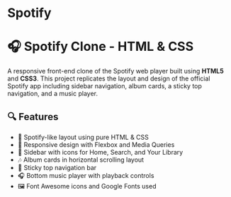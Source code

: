 # Spotify

# 🎧 Spotify Clone - HTML & CSS

A responsive front-end clone of the Spotify web player built using **HTML5** and **CSS3**. This project replicates the layout and design of the official Spotify app including sidebar navigation, album cards, a sticky top navigation, and a music player.

## 🔍 Features

- 🎵 Spotify-like layout using pure HTML & CSS
- 📱 Responsive design with Flexbox and Media Queries
- 🧭 Sidebar with icons for Home, Search, and Your Library
- 🎶 Album cards in horizontal scrolling layout
- 📌 Sticky top navigation bar
- 🎧 Bottom music player with playback controls
- 🖼 Font Awesome icons and Google Fonts used


